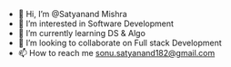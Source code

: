 - 👋 Hi, I’m @Satyanand Mishra
- 👀 I’m interested in Software Development
- 🌱 I’m currently learning DS & Algo
- 💞️ I’m looking to collaborate on Full stack Development
- 📫 How to reach me sonu.satyanand182@gmail.com

<!---
Satyanand-M/Satyanand-M is a ✨ special ✨ repository because its `README.md` (this file) appears on your GitHub profile.
You can click the Preview link to take a look at your changes.
--->
